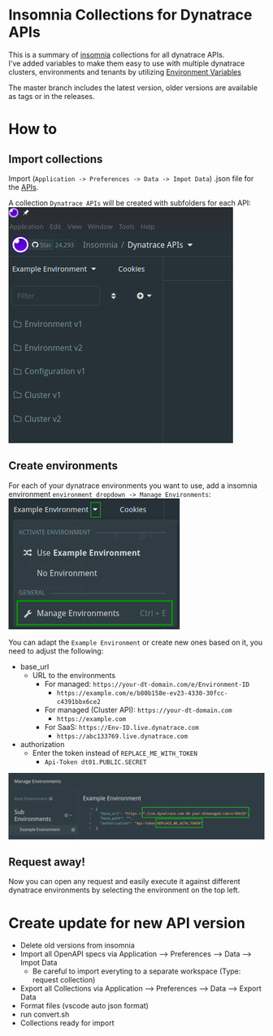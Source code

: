 # Insomnia Collections for Dynatrace APIs
This is a summary of [insomnia](https://insomnia.rest/) collections for all dynatrace APIs.  
I've added variables to make them easy to use with multiple dynatrace clusters, environments and tenants by utilizing [Environment Variables](https://docs.insomnia.rest/insomnia/environment-variables)

The master branch includes the latest version, older versions are available as tags or in the releases.

# How to

## Import collections
Import (`Application -> Preferences -> Data -> Impot Data`) .json file for the [APIs](specs/Dynatrace-All-APIs.json).

A collection `Dynatrace APIs` will be created with subfolders for each API:  
![Dynatrace API Insomnia Collections](pictures/collections.png)


## Create environments
For each of your dynatrace environments you want to use, add a insomnia environment `environment dropdown -> Manage Environments`:  
![Dynatrace API Insomnia Collections](pictures/manage-environments.png)

You can adapt the `Example Environment` or create new ones based on it, you need to adjust the following:
* base_url
  * URL to the environments
    * For managed: `https://your-dt-domain.com/e/Environment-ID`
      * `https://example.com/e/b80b158e-ev23-4330-30fcc-c4391bbx6ce2`
    * For managed (Cluster API): `https://your-dt-domain.com`
      * `https://example.com`
    * For SaaS: `https://Env-ID.live.dynatrace.com`
      * `https://abc133769.live.dynatrace.com`
* authorization
  * Enter the token instead of `REPLACE_ME_WITH_TOKEN`
    * `Api-Token dt01.PUBLIC.SECRET`

![Dynatrace API Insomnia Collections](pictures/new-environment.png)

## Request away!

Now you can open any request and easily execute it against different dynatrace environments by selecting the environment on the top left.


# Create update for new API version

* Delete old versions from insomnia
* Import all OpenAPI specs via Application --> Preferences --> Data --> Impot Data
  * Be careful to import everyting to a separate workspace (Type: request collection)
* Export all Collections via Application --> Preferences --> Data --> Export Data
* Format files (vscode auto json format)
* run convert.sh
* Collections ready for import